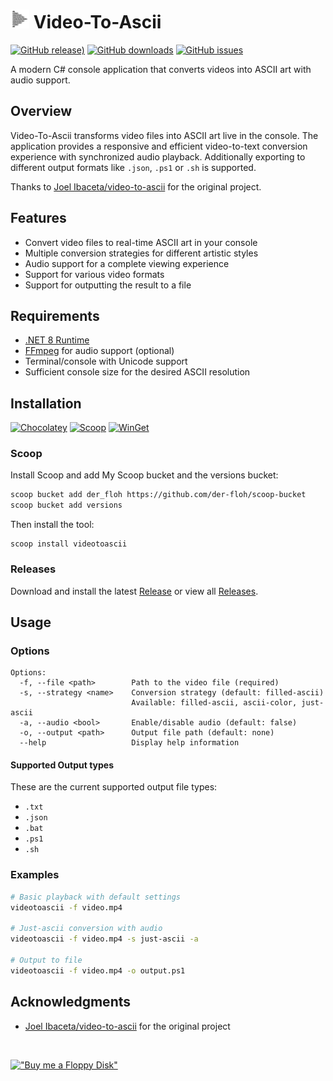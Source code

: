 # <img src="https://raw.githubusercontent.com/Der-Floh/Video-To-Ascii/refs/heads/main/VideoToAscii/Resources/icon.png" height="30"> Video-To-Ascii

[![GitHub release)](https://img.shields.io/github/v/release/Der-Floh/Video-To-Ascii)](https://github.com/Der-Floh/Video-To-Ascii/releases/latest)
[![GitHub downloads](https://img.shields.io/github/downloads/Der-Floh/Video-To-Ascii/latest/total)](https://github.com/Der-Floh/Video-To-Ascii/releases/latest)
[![GitHub issues](https://img.shields.io/github/issues/Der-Floh/Video-To-Ascii)](https://github.com/Der-Floh/Video-To-Ascii/issues)

A modern C# console application that converts videos into ASCII art with audio support.

## Overview

Video-To-Ascii transforms video files into ASCII art live in the console. The application provides a responsive and efficient video-to-text conversion experience with synchronized audio playback.
Additionally exporting to different output formats like `.json`, `.ps1` or `.sh` is supported.

Thanks to [Joel Ibaceta/video-to-ascii](https://github.com/joelibaceta/video-to-ascii) for the original project.

## Features

- Convert video files to real-time ASCII art in your console
- Multiple conversion strategies for different artistic styles
- Audio support for a complete viewing experience
- Support for various video formats
- Support for outputting the result to a file

## Requirements

- [.NET 8 Runtime](https://dotnet.microsoft.com/en-us/download/dotnet/8.0)
- [FFmpeg](https://ffmpeg.org/) for audio support (optional)
- Terminal/console with Unicode support
- Sufficient console size for the desired ASCII resolution

## Installation

[![Chocolatey](https://img.shields.io/badge/chocolatey-under_moderation-80B5E3)](https://community.chocolatey.org/packages/videotoascii)
[![Scoop](https://img.shields.io/badge/scoop-available-4CA146)](https://github.com/Der-Floh/scoop-bucket?tab=readme-ov-file#available-apps)
[![WinGet](https://img.shields.io/badge/winget-available-0063B1)](https://winget.run/search?query=videotoascii)

### Scoop

Install Scoop and add My Scoop bucket and the versions bucket:
```bash
scoop bucket add der_floh https://github.com/der-floh/scoop-bucket
scoop bucket add versions
```

Then install the tool:
```
scoop install videotoascii
```

### Releases

Download and install the latest [Release](https://github.com/Der-Floh/Video-To-Ascii/releases/latest) or view all [Releases](https://github.com/Der-Floh/Video-To-Ascii/releases).

## Usage

### Options

```
Options:
  -f, --file <path>        Path to the video file (required)
  -s, --strategy <name>    Conversion strategy (default: filled-ascii)
                           Available: filled-ascii, ascii-color, just-ascii
  -a, --audio <bool>       Enable/disable audio (default: false)
  -o, --output <path>      Output file path (default: none)
  --help                   Display help information
```

#### Supported Output types
These are the current supported output file types:
- `.txt`
- `.json`
- `.bat`
- `.ps1`
- `.sh`

### Examples

```bash
# Basic playback with default settings
videotoascii -f video.mp4

# Just-ascii conversion with audio
videotoascii -f video.mp4 -s just-ascii -a

# Output to file
videotoascii -f video.mp4 -o output.ps1
```

## Acknowledgments

- [Joel Ibaceta/video-to-ascii](https://github.com/joelibaceta/video-to-ascii) for the original project

<br>

[!["Buy me a Floppy Disk"](https://www.buymeacoffee.com/assets/img/custom_images/orange_img.png)](https://www.buymeacoffee.com/der_floh)
